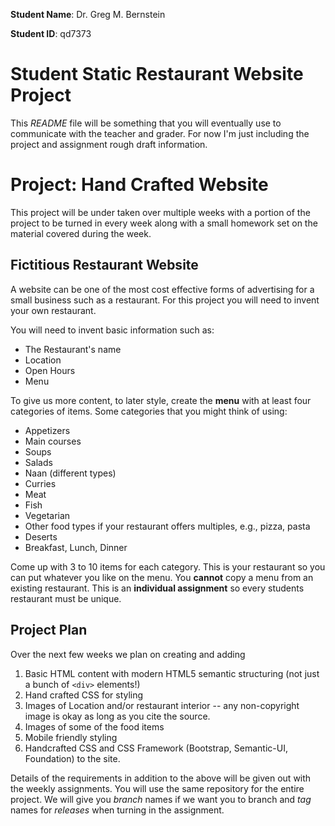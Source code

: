 **Student Name**: Dr. Greg M. Bernstein

**Student ID**: qd7373

# Student Static Restaurant Website Project

This *README* file will be something that you will eventually use to communicate with the teacher and grader. For now I'm just including the project and assignment rough draft information.

# Project: Hand Crafted Website

This project will be under taken over multiple weeks with a portion of the project to be turned in every week along with a small homework set on the material covered during the week.

## Fictitious Restaurant Website

A website can be one of the most cost effective forms of advertising for a small business such as a restaurant. For this project you will need to invent your own restaurant.

You will need to invent basic information such as:

* The Restaurant's name
* Location
* Open Hours
* Menu

To give us more content, to later style, create the **menu** with at least four categories of items. Some categories that you might think of using:

* Appetizers
* Main courses
* Soups
* Salads
* Naan (different types)
* Curries
* Meat
* Fish
* Vegetarian
* Other food types if your restaurant offers multiples, e.g., pizza, pasta
* Deserts
* Breakfast, Lunch, Dinner

Come up with 3 to 10 items for each category. This is your restaurant so you can put whatever you like on the menu.  You **cannot** copy a menu from an existing restaurant. This is an **individual assignment** so every students restaurant must be unique.

## Project Plan

Over the next few weeks we plan on creating and adding
1. Basic HTML content with modern HTML5 semantic structuring (not just a bunch of `<div>` elements!)
1. Hand crafted CSS for styling
2. Images of Location and/or restaurant interior -- any non-copyright image is okay as long as you cite the source.
3. Images of some of the food items
4. Mobile friendly styling
5. Handcrafted CSS and CSS Framework (Bootstrap, Semantic-UI, Foundation) to the site.

Details of the requirements in addition to the above will be given out with the weekly assignments.  You will use the same repository for the entire project. We will give you *branch* names if we want you to branch and *tag* names for *releases* when turning in the assignment.
